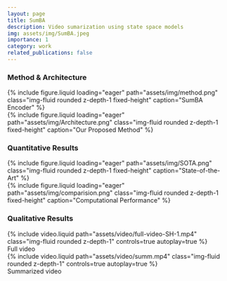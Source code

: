 ```yaml
---
layout: page
title: SumBA
description: Video sumarization using state space models  
img: assets/img/SumBA.jpeg
importance: 1
category: work
related_publications: false
---
```

<style>
    .fixed-height {
        height: 200px; /* Set a fixed height */
        object-fit: cover; /* Ensure the image fits within the height */
    }
</style>

<h3>Method & Architecture</h3>
<div class="row">
    <div class="col-sm-6 mt-2 mt-md-0">
        {% include figure.liquid loading="eager" path="assets/img/method.png"  class="img-fluid rounded z-depth-1 fixed-height" caption="SumBA Encoder"  %}
    </div>
    <div class="col-sm-6 mt-2 mt-md-0">
        {% include figure.liquid loading="eager" path="assets/img/Architecture.png" class="img-fluid rounded z-depth-1 fixed-height" caption="Our Proposed Method" %}
    </div>
</div>

<h3>Quantitative Results</h3>
<div class="row">
    <div class="col-sm-6 mt-2 mt-md-0">
        {% include figure.liquid loading="eager" path="assets/img/SOTA.png"  class="img-fluid rounded z-depth-1 fixed-height" caption="State-of-the-Art" %}
    </div>
    <div class="col-sm-6 mt-2 mt-md-0">
        {% include figure.liquid loading="eager" path="assets/img/comparision.png" class="img-fluid rounded z-depth-1 fixed-height" caption="Computational Performance" %}
    </div>
</div>


<h3>Qualitative Results</h3>
<div class="row">
    <div class="col-sm mt-3 mt-md-0">
        {% include video.liquid path="assets/video/full-video-SH-1.mp4" class="img-fluid rounded z-depth-1" controls=true autoplay=true  %}
         <figcaption class="caption">Full video</figcaption>
    </div>
    <div class="col-sm mt-3 mt-md-0">
        {% include video.liquid path="assets/video/summ.mp4" class="img-fluid rounded z-depth-1" controls=true autoplay=true %}
        <figcaption class="caption">Summarized video</figcaption>
    </div>
</div> 


